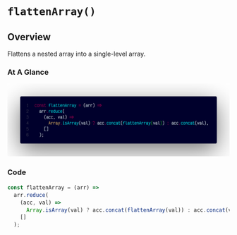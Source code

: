 # `flattenArray()`

## Overview

Flattens a nested array into a single-level array.

### At A Glance

![A screenshot of the titular code snippet](../snapshots/flattenArray.png)

### Code

```js
const flattenArray = (arr) =>
  arr.reduce(
    (acc, val) =>
      Array.isArray(val) ? acc.concat(flattenArray(val)) : acc.concat(val),
    []
  );
```
